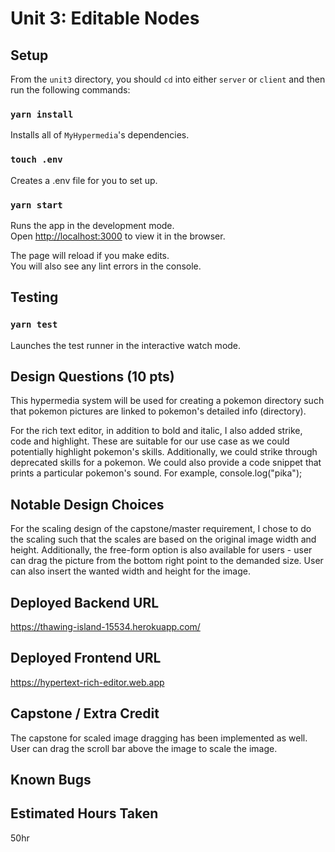 # Unit 3: Editable Nodes

## Setup

From the `unit3` directory, you should `cd` into either `server` or `client` and then run the following commands:

### `yarn install`

Installs all of `MyHypermedia`'s dependencies.

### `touch .env`

Creates a .env file for you to set up.

### `yarn start`

Runs the app in the development mode.\
Open [http://localhost:3000](http://localhost:3000) to view it in the browser.

The page will reload if you make edits.\
You will also see any lint errors in the console.

## Testing

### `yarn test`

Launches the test runner in the interactive watch mode.

## Design Questions (10 pts)

This hypermedia system will be used for creating a pokemon directory such that pokemon pictures are linked to pokemon's detailed info (directory).

For the rich text editor, in addition to bold and italic, I also added strike, code and highlight. These are suitable for our use case as we could potentially highlight pokemon's skills. Additionally, we could strike through deprecated skills for a pokemon. We could also provide a code snippet that prints a particular pokemon's sound. For example, console.log("pika");

## Notable Design Choices

For the scaling design of the capstone/master requirement, I chose to do the scaling such that the scales are based on the original image width and height. Additionally, the free-form option is also available for users - user can drag the picture from the bottom right point to the demanded size. User can also insert the wanted width and height for the image.

## Deployed Backend URL

https://thawing-island-15534.herokuapp.com/

## Deployed Frontend URL

https://hypertext-rich-editor.web.app

## Capstone / Extra Credit

The capstone for scaled image dragging has been implemented as well. User can drag the scroll bar above the image to scale the image.

## Known Bugs

## Estimated Hours Taken

50hr
